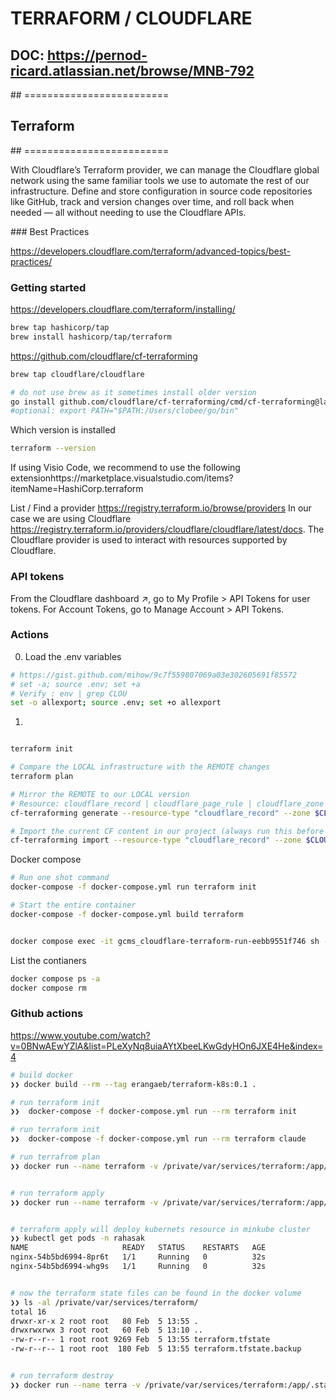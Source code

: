 
# TERRAFORM / CLOUDFLARE

## DOC: https://pernod-ricard.atlassian.net/browse/MNB-792

## =========================
## Terraform
## =========================

With Cloudflare’s Terraform provider, we can manage the Cloudflare global network using the same familiar tools we use to automate the rest of our infrastructure. Define and store configuration in source code repositories like GitHub, track and version changes over time, and roll back when needed — all without needing to use the Cloudflare APIs.

### Best Practices

https://developers.cloudflare.com/terraform/advanced-topics/best-practices/

### Getting started

https://developers.cloudflare.com/terraform/installing/

```bash
brew tap hashicorp/tap
brew install hashicorp/tap/terraform
```

https://github.com/cloudflare/cf-terraforming
```bash
brew tap cloudflare/cloudflare

# do not use brew as it sometimes install older version
go install github.com/cloudflare/cf-terraforming/cmd/cf-terraforming@latest
#optional: export PATH="$PATH:/Users/clobee/go/bin"
```

Which version is installed
```bash
terraform --version
```

If using Visio Code, we recommend to use the following extensionhttps://marketplace.visualstudio.com/items?itemName=HashiCorp.terraform


List / Find a provider https://registry.terraform.io/browse/providers
In our case we are using Cloudflare https://registry.terraform.io/providers/cloudflare/cloudflare/latest/docs. The Cloudflare provider is used to interact with resources supported by Cloudflare.


### API tokens

From the Cloudflare dashboard ↗,
go to My Profile > API Tokens for user tokens.
For Account Tokens, go to Manage Account > API Tokens.


### Actions
0. Load the .env variables
```bash
# https://gist.github.com/mihow/9c7f559807069a03e302605691f85572
# set -a; source .env; set +a
# Verify : env | grep CLOU
set -o allexport; source .env; set +o allexport
```

1.

```bash

terraform init

# Compare the LOCAL infrastructure with the REMOTE changes
terraform plan

# Mirror the REMOTE to our LOCAL version
# Resource: cloudflare_record | cloudflare_page_rule | cloudflare_zone
cf-terraforming generate --resource-type "cloudflare_record" --zone $CLOUDFLARE_ZONE_ID > imported.tf

# Import the current CF content in our project (always run this before you start any modif)
cf-terraforming import --resource-type "cloudflare_record" --zone $CLOUDFLARE_ZONE_ID > tmp.sh

```




Docker compose
```bash
# Run one shot command
docker-compose -f docker-compose.yml run terraform init

# Start the entire container
docker-compose -f docker-compose.yml build terraform


docker compose exec -it gcms_cloudflare-terraform-run-eebb9551f746 sh -c "echo 1"


```







List the contianers
```bash
docker compose ps -a
docker compose rm
```







### Github actions

https://www.youtube.com/watch?v=0BNwAEwYZlA&list=PLeXyNq8uiaAYtXbeeLKwGdyHOn6JXE4He&index=4










```bash
# build docker
❯❯ docker build --rm --tag erangaeb/terraform-k8s:0.1 .

# run terraform init
❯❯  docker-compose -f docker-compose.yml run --rm terraform init

# run terraform init
❯❯  docker-compose -f docker-compose.yml run --rm terraform claude

# run terrafrom plan
❯❯ docker run --name terraform -v /private/var/services/terraform:/app/.state erangaeb/terraform-k8s:0.1 plan


# run terraform apply
❯❯ docker run --name terraform -v /private/var/services/terraform:/app/.state erangaeb/terraform-k8s:0.1 apply


# terraform apply will deploy kubernets resource in minkube cluster
❯❯ kubectl get pods -n rahasak
NAME                     READY   STATUS    RESTARTS   AGE
nginx-54b5bd6994-8pr6t   1/1     Running   0          32s
nginx-54b5bd6994-whg9s   1/1     Running   0          32s


# now the terraform state files can be found in the docker volume
❯❯ ls -al /private/var/services/terraform/
total 16
drwxr-xr-x 2 root root   80 Feb  5 13:55 .
drwxrwxrwx 3 root root   60 Feb  5 13:10 ..
-rw-r--r-- 1 root root 9269 Feb  5 13:55 terraform.tfstate
-rw-r--r-- 1 root root  180 Feb  5 13:55 terraform.tfstate.backup


# run terraform destroy
❯❯ docker run --name terra -v /private/var/services/terraform:/app/.state erangaeb/terraform-k8s:0.1 destroy
```
















```bash


```
